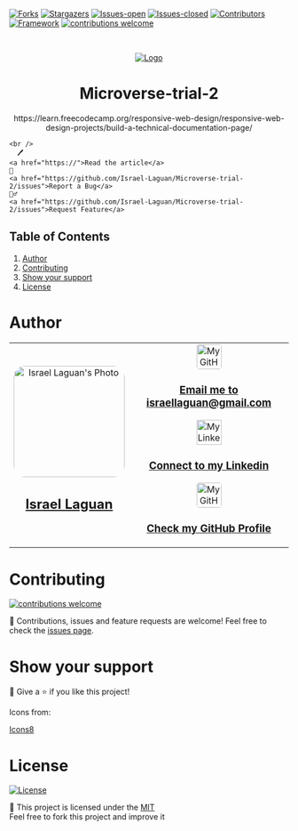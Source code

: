 <!-- PROJECT SHIELDS -->
[![Forks][forks-shield]][forks-url]
[![Stargazers][stars-shield]][stars-url]
[![Issues-open][issues-open-shield]][issues-url]
[![Issues-closed][issues-closed-shield]][issues-url]
[![Contributors][contributors-shield]][contributors-url]
[![Framework][badge-framework]][framework-url]
[![contributions welcome][contributions-welcome]][issues-url]

<!-- PROJECT LOGO -->
<br />
<p align="center">
  <a href="https://">
	  <img src="https://img.icons8.com/color/96/000000/full-image.png" alt="Logo"/>
  </a>

  <h1 align="center">
	Microverse-trial-2
  </h1>

  <p align="center">
    https://learn.freecodecamp.org/responsive-web-design/responsive-web-design-projects/build-a-technical-documentation-page/

    <br />
	  🖊️
    <a href="https://">Read the article</a>
    🐞
    <a href="https://github.com/Israel-Laguan/Microverse-trial-2/issues">Report a Bug</a>
    🙋‍♂️
    <a href="https://github.com/Israel-Laguan/Microverse-trial-2/issues">Request Feature</a>
  </p>
</p>

## Table of Contents

1. [Author](#author)
2. [Contributing](#contributing)
3. [Show your support](#show-your-support)
4. [License](#license)

# Author

<table style="width:100%">
  <tr>
    <td>
        <div align="center">
            <a href="./docs/img/photo.png" target="_blank" rel="author">
                <img src="https://avatars2.githubusercontent.com/u/36519478?s=460&v=4" style="border-radius: 10%; min-width: 100px;" alt="Israel Laguan's Photo" width="200px">
            </a>
            <h2>
                <a href="https://israel-laguan.github.io/" target="_blank" rel="author">
                    Israel Laguan
                </a>
            </h2>
        </div>
    </td>
    <td>
        <div align="center">
            <a href="mailto:israellaguan@gmail.com" target="_blank" rel="author">
                <img src="https://img.icons8.com/color/48/000000/message-squared.png" style="border-radius: 10%" alt="My GitHub" height="45px">
                <h3>
                    Email me to 
                    <a href="mailto:israellaguan@gmail.com">
                        israellaguan@gmail.com
                    </a>
                </h3>
            </a>
            <a href="https://www.linkedin.com/in/israellaguan/" target="_blank" rel="author">
                <img src="https://img.icons8.com/color/48/000000/linkedin.png" alt="My Linkedin" height="45px">
                <h3>
                    Connect to my Linkedin
                </h3>
            </a>
            <a href="https://github.com/Israel-Laguan" target="_blank" rel="author">
                <img src="https://img.icons8.com/color/48/000000/github--v1.png" 
			style="border-radius: 10%" alt="My GitHub" height="45px"
		>
                <h3>
                    Check my GitHub Profile
                </h3>
            </a>
        </div>
    </td>
  </tr>
</table> 

# Contributing

[![contributions welcome][contributions-welcome]][issues-url]

🤝 Contributions, issues and feature requests are welcome!
Feel free to check the [issues page][issues-url].

# Show your support

🤗 Give a ⭐️ if you like this project!

Icons from:

<a href="https://icons8.com/icon/13917/full-image">Icons8</a>

# License

[![License][badge-license]](http://badges.mit-license.org)

📝 This project is licensed under the [MIT](LICENSE)\
Feel free to fork this project and improve it

<!-- MARKDOWN LINKS & IMAGES -->
[contributors-shield]: https://img.shields.io/github/contributors/Israel-Laguan/Microverse-trial-2?style=for-the-badge
[contributors-url]: https://github.com/Israel-Laguan/Microverse-trial-2/graphs/contributors
[forks-shield]: https://img.shields.io/github/forks/Israel-Laguan/Microverse-trial-2?style=for-the-badge
[forks-url]: https://github.com/Israel-Laguan/Microverse-trial-2/network/members
[stars-shield]: https://img.shields.io/github/stars/Israel-Laguan/Microverse-trial-2?style=for-the-badge
[stars-url]: https://github.com/Israel-Laguan/Microverse-trial-2/stargazers
[issues-open-shield]: https://img.shields.io/github/issues/Israel-Laguan/Microverse-trial-2?style=for-the-badge
[issues-url]: https://github.com/Israel-Laguan/Microverse-trial-2/issues
[issues-closed-shield]: https://img.shields.io/github/issues-closed/Israel-Laguan/Microverse-trial-2?style=for-the-badge
[badge-framework]: https://img.shields.io/badge/framework-here-9cf?style=for-the-badge
[framework-url]: https://google.com
[contributions-welcome]: https://img.shields.io/badge/contributions-welcome-brightgreen.svg?style=for-the-badge
[badge-license]: https://img.shields.io/:license-mit-blue.svg?style=for-the-badge
